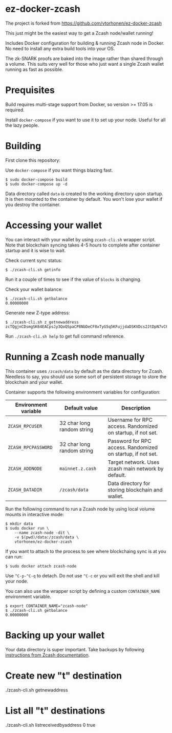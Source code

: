 # ez-docker-zcash
The project is forked from https://github.com/vtorhonen/ez-docker-zcash

This just might be the easiest way to get a Zcash node/wallet running!

Includes Docker configuration for building & running Zcash node in Docker. No need to install any extra build tools into your OS.

The zk-SNARK proofs are baked into the image rather than shared through a volume. This suits very well for those who just want a single Zcash wallet running as fast as possible.

# Prequisites

Build requires multi-stage support from Docker, so version >= 17.05 is required.

Install `docker-compose` if you want to use it to set up your node. Useful for all the lazy people.

# Building

First clone this repository:

Use `docker-compose` if you want things blazing fast.

```
$ sudo docker-compose build
$ sudo docker-compose up -d
```

Data directory called `data` is created to the working directory upon startup. It is then mounted to the container by default. You won't lose your wallet if you destroy the container.

# Accessing your wallet

You can interact with your wallet by using `zcash-cli.sh` wrapper script. Note that blockchain syncing takes 4-5 hours to complete after container startup and it is wise to wait.

Check current sync status:

```
$ ./zcash-cli.sh getinfo
```

Run it a couple of times to see if the value of `blocks` is changing.

Check your wallet balance:

```
$ ./zcash-cli.sh getbalance
0.00000000
```

Generate new Z-type address:

```
$ ./zcash-cli.sh z_getnewaddress
zcTQgjnCDsmgSK64EACpsJy3QoQSpaCP8NbDeCF8xTyG5q5KFujjdaDSKVDcs2JtDpN7vCFL9rEPPY4tETYHZtt5iasYkjo
```

Run `./zcash-cli.sh help` to get full command reference.

# Running a Zcash node manually

This container uses `/zcash/data` by default as the data directory for Zcash. Needless to say, you should use some sort of persistent storage to store the blockchain and your wallet.

Container supports the following environment variables for configuration:

| Environment variable | Default value | Description |
-----------------------|---------------|--------------
`ZCASH_RPCUSER`     | 32 char long random string | Username for RPC access. Randomized on startup, if not set.
`ZCASH_RPCPASSWORD` | 32 char long random string | Password for RPC access. Randomized on startup, if not set.
`ZCASH_ADDNODE`     | `mainnet.z.cash` | Target network. Uses zcash main network by default.
`ZCASH_DATADIR`     | `/zcash/data`| Data directory for storing blockchain and wallet.

Run the following command to run a Zcash node by using local volume mounts in interactive mode:

```
$ mkdir data
$ sudo docker run \
	--name zcash-node -dit \
	-v $(pwd)/data:/zcash/data \
	vtorhonen/ez-docker-zcash
```
If you want to attach to the process to see where blockchaing sync is at you can run:

```
$ sudo docker attach zcash-node
```

Use `^C-p-^C-q` to detach. Do not use `^C-c` or you will exit the shell and kill your node.

You can also use the wrapper script by defining a custom `CONTAINER_NAME` environment variable.

```
$ export CONTAINER_NAME="zcash-node"
$ ./zcash-cli.sh getbalance
0.00000000
```

# Backing up your wallet

Your data directory is super important. Take backups by following [instructions from Zcash documentation](https://github.com/zcash/zcash/blob/master/doc/wallet-backup.md).

# Create new "t" destination
 ./zcash-cli.sh getnewaddress

# List all "t" destinations
./zcash-cli.sh listreceivedbyaddress 0 true
